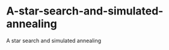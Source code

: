 A-star-search-and-simulated-annealing
=====================================

A star search and simulated annealing
